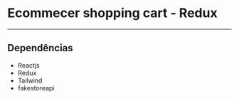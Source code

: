 # Ecommecer shopping cart - Redux

---

## Dependências

* Reactjs
* Redux
* Tailwind
* fakestoreapi